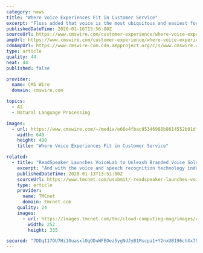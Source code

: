 ```yaml
---
category: news
title: "Where Voice Experiences Fit in Customer Service"
excerpt: "Fluss added that voice is the most ubiquitous and easiest form of interaction for most people, and the cost of the underlying technology for voice recognition has dropped. “When a customer is calling into the enterprise it’s because they tried web and mobile and still have questions, couldn’t complete their transaction, or because they ..."
publishedDateTime: 2020-01-16T15:56:00Z
sourceUrl: https://www.cmswire.com/customer-experience/where-voice-experiences-fit-in-customer-service/
ampUrl: https://www.cmswire.com/customer-experience/where-voice-experiences-fit-in-customer-service/amp/
cdnAmpUrl: https://www-cmswire-com.cdn.ampproject.org/c/s/www.cmswire.com/customer-experience/where-voice-experiences-fit-in-customer-service/amp/
type: article
quality: 44
heat: 44
published: false

provider:
  name: CMS Wire
  domain: cmswire.com

topics:
  - AI
  - Natural Language Processing

images:
  - url: https://www.cmswire.com/~/media/e66e4fbac85346988b8614552b01df68.jpg?mw=1024&hash=F9A672BDE93FDCF1491E09293D8024FD552E99A6
    width: 640
    height: 480
    title: "Where Voice Experiences Fit in Customer Service"

related:
  - title: "ReadSpeaker Launches VoiceLab to Unleash Branded Voice Solutions"
    excerpt: "And with the voice and speech recognition technology industry expected to become a $1.46B market by 2024, brands must ensure their voice solutions are highly customized so as to set them apart from the competition. The ReadSpeaker VoiceLab addresses mounting demand for custom, digital voices by offering flexible pathways that allow any brand ..."
    publishedDateTime: 2020-01-13T13:51:00Z
    sourceUrl: https://www.tmcnet.com/usubmit/-readspeaker-launches-voicelab-unleash-branded-voice-solutions-/2020/01/13/9080242.htm
    type: article
    provider:
      name: TMCnet
      domain: tmcnet.com
    quality: 24
    images:
      - url: https://images.tmcnet.com/tmc/cloud-computing-mag/images/cloud-computing-0515-cover.jpg
        width: 252
        height: 335

secured: "7DDqI17OU7Hi10uasxlOqODuWFEOez5ygNdJyB1Mscpa1+Y2nxUB196chXx70XjVa+6RIwmV+g54tnK02/XKh22N5KLq3gUisMarWs7wMaCNuXD7TNMPijIG81Hy3s77a62CY65CD2SbOUhoZo7MbERxBo+eWGNFDudCXIgykJS0S3LcFXAlKbIScVtOeXBIFfTRC8pHvgNdr8DWZ4oA/zA677nZiXH9NPp+Kk3wP9gArwPvIF2jCVPGa6hFrpvPo07PFTIzn9vuuloTnYMhCaIhdl+JzU8CfFVg5NlXt6c=;yJt3zLDc6uNSDCdDb0EdWA=="
---
```



